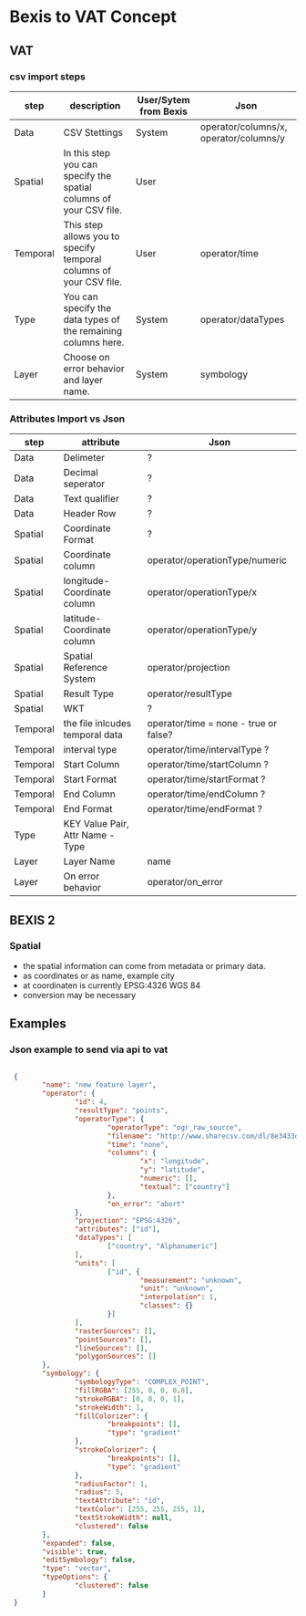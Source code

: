 # Bexis to VAT Concept


## VAT

### csv import steps

| step | description | User/Sytem from Bexis | Json
|---|---|---| --- |
| Data | CSV Stettings | System | operator/columns/x, operator/columns/y 
| Spatial | In this step you can specify the spatial columns of your CSV file. | User |
| Temporal | This step allows you to specify temporal columns of your CSV file. | User | operator/time
| Type | You can specify the data types of the remaining columns here. | System | operator/dataTypes
| Layer | Choose on error behavior and layer name. | System | symbology


### Attributes Import vs Json

|step | attribute | Json |
|---|---|---|
Data |    Delimeter | ?
Data|     Decimal seperator| ?
Data|     Text qualifier| ?
Data|     Header Row| ?
Spatial|  Coordinate Format| ?
Spatial|  Coordinate column| operator/operationType/numeric
Spatial|  longitude-Coordinate column| operator/operationType/x
Spatial|  latitude-Coordinate column| operator/operationType/y
Spatial|  Spatial Reference System| operator/projection
Spatial|  Result Type| operator/resultType
Spatial|  WKT| ?
Temporal| the file inlcudes temporal data| operator/time = none - true or false?
Temporal| interval type| operator/time/intervalType ?
Temporal| Start Column| operator/time/startColumn ?
Temporal| Start Format| operator/time/startFormat ?
Temporal| End Column| operator/time/endColumn ?
Temporal| End Format| operator/time/endFormat ?
Type|     KEY Value Pair, Attr Name - Type|
Layer| Layer Name| name
Layer| On error behavior| operator/on_error



## BEXIS 2

### Spatial

- the spatial information can come from metadata or primary data.
- as coordinates or as name, example city
- at coordinaten is currently EPSG:4326 WGS 84
- conversion may be necessary




## Examples

### Json example to send via api to vat

```json

 {
        "name": "new feature layer",
        "operator": {
                "id": 4,
                "resultType": "points",
                "operatorType": {
                        "operatorType": "ogr_raw_source",
                        "filename": "http://www.sharecsv.com/dl/8e3433d6d5ac99edd2892c0c2b20b696/covid19_points_stripped.csv",
                        "time": "none",
                        "columns": {
                                "x": "longitude",
                                "y": "latitude",
                                "numeric": [],
                                "textual": ["country"]
                        },
                        "on_error": "abort"
                },
                "projection": "EPSG:4326",
                "attributes": ["id"],
                "dataTypes": [
                        ["country", "Alphanumeric"]
                ],
                "units": [
                        ["id", {
                                "measurement": "unknown",
                                "unit": "unknown",
                                "interpolation": 1,
                                "classes": {}
                        }]
                ],
                "rasterSources": [],
                "pointSources": [],
                "lineSources": [],
                "polygonSources": []
        },
        "symbology": {
                "symbologyType": "COMPLEX_POINT",
                "fillRGBA": [255, 0, 0, 0.8],
                "strokeRGBA": [0, 0, 0, 1],
                "strokeWidth": 1,
                "fillColorizer": {
                        "breakpoints": [],
                        "type": "gradient"
                },
                "strokeColorizer": {
                        "breakpoints": [],
                        "type": "gradient"
                },
                "radiusFactor": 1,
                "radius": 5,
                "textAttribute": "id",
                "textColor": [255, 255, 255, 1],
                "textStrokeWidth": null,
                "clustered": false
        },
        "expanded": false,
        "visible": true,
        "editSymbology": false,
        "type": "vector",
        "typeOptions": {
                "clustered": false
        }
 }


```